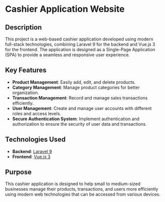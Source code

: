 # Cashier Application Website

## Description
This project is a web-based cashier application developed using modern full-stack technologies, combining Laravel 9 for the backend and Vue.js 3 for the frontend. The application is designed as a Single-Page Application (SPA) to provide a seamless and responsive user experience.

## Key Features
- **Product Management**: Easily add, edit, and delete products.
- **Category Management**: Manage product categories for better organization.
- **Transaction Management**: Record and manage sales transactions efficiently.
- **User Management**: Create and manage user accounts with different roles and access levels.
- **Secure Authentication System**: Implement authentication and authorization to ensure the security of user data and transactions.

## Technologies Used
- **Backend**: [Laravel 9](https://laravel.com/)
- **Frontend**: [Vue.js 3](https://v3.vuejs.org/)

## Purpose
This cashier application is designed to help small to medium-sized businesses manage their products, transactions, and users more efficiently using modern web technologies that can be accessed from various devices.
